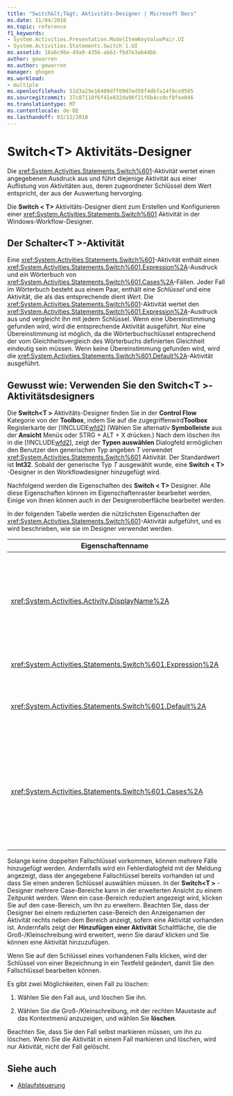 ```yaml
---
title: "Switch&lt;T&gt; Aktivitäts-Designer | Microsoft Docs"
ms.date: 11/04/2016
ms.topic: reference
f1_keywords:
- System.Activities.Presentation.ModelItemKeyValuePair.UI
- System.Activities.Statements.Switch`1.UI
ms.assetid: 18a6c96e-49a9-4356-ab61-fbd7e3ab44bb
author: gewarren
ms.author: gewarren
manager: ghogen
ms.workload:
- multiple
ms.openlocfilehash: 51d3a29e16409dff09d7ed50f4dbfa14f8ce9505
ms.sourcegitcommit: 37c87118f6f41e832da96f21f6b4cc0cf8fee046
ms.translationtype: MT
ms.contentlocale: de-DE
ms.lasthandoff: 03/12/2018
---
```

# <a name="switchlttgt-activity-designer"></a>Switch&lt;T&gt; Aktivitäts-Designer
Die <xref:System.Activities.Statements.Switch%601>-Aktivität wertet einen angegebenen Ausdruck aus und führt diejenige Aktivität aus einer Auflistung von Aktivitäten aus, deren zugeordneter Schlüssel dem Wert entspricht, der aus der Auswertung hervorging.

 Die **Switch < T\>**  Aktivitäts-Designer dient zum Erstellen und Konfigurieren einer <xref:System.Activities.Statements.Switch%601> Aktivität in der Windows-Workflow-Designer.

## <a name="the-switchtactivity"></a>Der Schalter\<T >-Aktivität
 Eine <xref:System.Activities.Statements.Switch%601>-Aktivität enthält einen <xref:System.Activities.Statements.Switch%601.Expression%2A>-Ausdruck und ein Wörterbuch von <xref:System.Activities.Statements.Switch%601.Cases%2A>-Fällen. Jeder Fall im Wörterbuch besteht aus einem Paar, enthält eine *Schlüssel* und eine Aktivität, die als das entsprechende dient *Wert*. Die <xref:System.Activities.Statements.Switch%601>-Aktivität wertet den <xref:System.Activities.Statements.Switch%601.Expression%2A>-Ausdruck aus und vergleicht ihn mit jedem Schlüssel. Wenn eine Übereinstimmung gefunden wird, wird die entsprechende Aktivität ausgeführt. Nur eine Übereinstimmung ist möglich, da die Wörterbuchschlüssel entsprechend der vom Gleichheitsvergleich des Wörterbuchs definierten Gleichheit eindeutig sein müssen. Wenn keine Übereinstimmung gefunden wird, wird die <xref:System.Activities.Statements.Switch%601.Default%2A>-Aktivität ausgeführt.

## <a name="how-to-use-the-switcht-activity-designer"></a>Gewusst wie: Verwenden Sie den Switch\<T >-Aktivitätsdesigners
 Die **Switch\<T >** Aktivitäts-Designer finden Sie in der **Control Flow** Kategorie von der **Toolbox**, indem Sie auf die zugegriffenwird**Toolbox** Registerkarte der [!INCLUDE[wfd2](../workflow-designer/includes/wfd2_md.md)] (Wählen Sie alternativ **Symbolleiste** aus der **Ansicht** Menüs oder STRG + ALT + X drücken.) Nach dem löschen ihn in die [!INCLUDE[wfd2](../workflow-designer/includes/wfd2_md.md)], zeigt der **Typen auswählen** Dialogfeld ermöglichen den Benutzer den generischen Typ angeben *T* verwendet <xref:System.Activities.Statements.Switch%601> Aktivität. Der Standardwert ist **Int32**. Sobald der generische Typ *T* ausgewählt wurde, eine **Switch < T\>**  -Designer in den Workflowdesigner hinzugefügt wird.

 Nachfolgend werden die Eigenschaften des **Switch < T\>**  Designer. Alle diese Eigenschaften können im Eigenschaftenraster bearbeitet werden. Einige von ihnen können auch in der Designeroberfläche bearbeitet werden.

 In der folgenden Tabelle werden die nützlichsten Eigenschaften der <xref:System.Activities.Statements.Switch%601>-Aktivität aufgeführt, und es wird beschrieben, wie sie im Designer verwendet werden.

|Eigenschaftenname|Erforderlich|Verwendung|
|-------------------|--------------|-----------|
|<xref:System.Activities.Activity.DisplayName%2A>|False|Gibt den optionalen Anzeigenamen des <xref:System.Activities.Statements.Switch%601>-Aktivitätsdesigners an. Der Standardwert ist Switch < Int32\>. Der Wert kann bearbeitet werden, der **Eigenschaften** Fenster oder direkt im Header Designers.<br /><br /> Obwohl der <xref:System.Activities.Activity.DisplayName%2A> nicht zwingend erforderlich ist, wird empfohlen, einen Anzeigenamen zu verwenden.|
|<xref:System.Activities.Statements.Switch%601.Expression%2A>|True|Gibt den Ausdruck an, mit dem die Schlüssel in der Auflistung der Fälle verglichen wurden, um zu bestimmen, welcher Fall auszuführen ist.|
|<xref:System.Activities.Statements.Switch%601.Default%2A>||Gibt die Aktivität an, die ausgeführt werden soll, wenn keine Übereinstimmung gefunden wird. Klicken Sie auf die **Hinzufügen einer Aktivität** Designer auf die Schaltfläche zum Öffnen der **Standard** Feld, in dem die Aktivität abgelegt werden kann.|
|<xref:System.Activities.Statements.Switch%601.Cases%2A>||Gibt die Fälle an, die ausgewertet werden sollen. Um einen Fall hinzuzufügen, klicken Sie auf die **Hinzufügen von neuen Fall** Schaltfläche am unteren Rand **Switch\<T >** Designer. Die Schaltfläche ändert sich in ein Textfeld (Kombinationsfeld, wenn der generische Typ ausgewählt, wenn Sie den Switch hinzufügen\<T > String oder Enum ist). Nach dem Hinzufügen eines Schlüssels in der **Case-Wert** Box der Case-Bereich erweitert und eine Aktivität abgelegt werden kann, wo der Hinweistext "Aktivität hier ablegen", um die Ausführungslogik für den Fall zu definieren.|

 Solange keine doppelten Fallschlüssel vorkommen, können mehrere Fälle hinzugefügt werden. Andernfalls wird ein Fehlerdialogfeld mit der Meldung angezeigt, dass der angegebene Fallschlüssel bereits vorhanden ist und dass Sie einen anderen Schlüssel auswählen müssen. In der **Switch\<T >** -Designer mehrere Case-Bereiche kann in der erweiterten Ansicht zu einem Zeitpunkt werden. Wenn ein case-Bereich reduziert angezeigt wird, klicken Sie auf den case-Bereich, um ihn zu erweitern. Beachten Sie, dass der Designer bei einem reduzierten case-Bereich den Anzeigenamen der Aktivität rechts neben dem Bereich anzeigt, sofern eine Aktivität vorhanden ist. Andernfalls zeigt der **Hinzufügen einer Aktivität** Schaltfläche, die die Groß-/Kleinschreibung wird erweitert, wenn Sie darauf klicken und Sie können eine Aktivität hinzuzufügen.

 Wenn Sie auf den Schlüssel eines vorhandenen Falls klicken, wird der Schlüssel von einer Bezeichnung in ein Textfeld geändert, damit Sie den Fallschlüssel bearbeiten können.

 Es gibt zwei Möglichkeiten, einen Fall zu löschen:

1.  Wählen Sie den Fall aus, und löschen Sie ihn.

2.  Wählen Sie die Groß-/Kleinschreibung, mit der rechten Maustaste auf das Kontextmenü anzuzeigen, und wählen Sie **löschen**.

 Beachten Sie, dass Sie den Fall selbst markieren müssen, um ihn zu löschen. Wenn Sie die Aktivität in einem Fall markieren und löschen, wird nur Aktivität, nicht der Fall gelöscht.

## <a name="see-also"></a>Siehe auch

- [Ablaufsteuerung](../workflow-designer/control-flow-activity-designers.md)